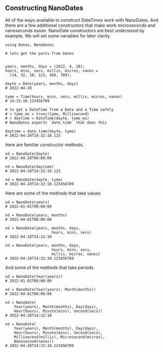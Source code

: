 ## Constructing NanoDates

All of the ways available to construct DateTimes work with NanoDates.  And there are a few additional constructors that make work microseconds and nanoseconds easier.  NanoDate constructors are best understood by example. We will set some variables for later clarity.

```
using Dates, NanoDates

# lets get the parts from Dates


years, months, days = (2022, 4, 28);
hours, mins, secs, millis, micros, nanos = 
  (14, 32, 10, 123, 456, 789);

dayte = Date(years, months, days)
# 2022-04-28

tyme = Time(hours, mins, secs, millis, micros, nanos)
# 14:32:10.123456789

# to get a DateTime from a Date and a Time safely
# > tyme_ms = trunc(tyme, Millisecond)
# > daytime = DateTime(dayte, tyme_ms)
# NanoDates exports `date_time` that does this

daytime = date_time(dayte, tyme)
# 2022-04-28T14:32:10.123
```
Here are familiar constructor methods.
```
nd = NanoDate(dayte)
# 2022-04-28T00:00:00

nd = NanoDate(daytime)
# 2022-04-28T14:32:10.123

nd = NanoDate(dayte, tyme)
# 2022-04-28T14:32:10.123456789
```
Here are some of the methods that take values
```
nd = NanoDate(years)
# 2022-01-01T00:00:00

nd = NanoDate(years, months)
# 2022-04-01T00:00:00

nd = NanoDate(years, months, days, 
                     hours, mins, secs)
# 2022-04-28T14:32:10

nd = NanoDate(years, months, days, 
                     hours, mins, secs,
                     millis, micros, nanos)
# 2022-04-28T14:32:10.123456789
```
And some of the methods that take periods
```
nd = NanoDate(Year(years))
# 2022-01-01T00:00:00

nd = NanoDate(Year(years), Month(months))
# 2022-04-01T00:00:00

nd = NanoDate(
    Year(years), Month(months), Day(days), 
    Hour(hours), Minute(mins), Second(secs))
# 2022-04-28T14:32:10

nd = NanoDate(
    Year(years), Month(months), Day(days), 
    Hour(hours), Minute(mins), Second(secs),
    Millisecond(millis), Microsecond(micros),
    Nanosecond(nanos))
# 2022-04-28T14:32:10.123456789
```

